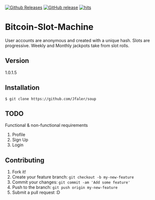 [![Github Releases](https://img.shields.io/github/downloads/atom/atom/latest/total.svg)](https://github.com/Jfaler/Bitcoin-Slot-Machine/releases)
[![GitHub release](https://img.shields.io/github/release/qubyte/rubidium.svg)](https://github.com/Jfaler/Bitcoin-Slot-Machine/releases)
[![hits](https://ghit.me/badge.svg?repo=Jfaler/Bitcoin-Slot-Machine)](https://ghit.me/repo/Jfaler/Bitcoin-Slot-Machine)
# Bitcoin-Slot-Machine
User accounts are anonymous and created with a unique hash.  Slots are progressive. Weekly and Monthly jackpots take from slot rolls.

## Version 
1.0.1.5

## Installation
`
$ git clone https://github.com/Jfaler/soup
`
## TODO 

Functional & non-functional requirements

1. Profile
2. Sign Up
3. Login

## Contributing

1. Fork it!
2. Create your feature branch: `git checkout -b my-new-feature`
3. Commit your changes: `git commit -am 'Add some feature'`
4. Push to the branch: `git push origin my-new-feature`
5. Submit a pull request :D

